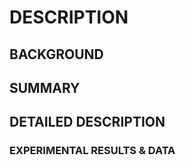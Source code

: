 # DESCRIPTION

## BACKGROUND

## SUMMARY

## DETAILED DESCRIPTION

### EXPERIMENTAL RESULTS & DATA

